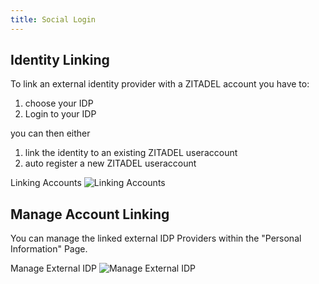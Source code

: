 ```yaml
---
title: Social Login
---
```


## Identity Linking

To link an external identity provider with a ZITADEL account you have to:

1. choose your IDP
2. Login to your IDP

you can then either

1. link the identity to an existing ZITADEL useraccount
2. auto register a new ZITADEL useraccount


Linking Accounts
![Linking Accounts](/img/linking-accounts.gif)



## Manage Account Linking

You can manage the linked external IDP Providers within the "Personal Information" Page.


Manage External IDP
![Manage External IDP](/img/manage-external-idp.png)


